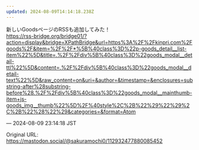 ```yaml
---
updated: 2024-08-09T14:14:18.238Z
---
```


<p>新しいGoodsページのRSSも追加してみた！<br /><a href="https://rss-bridge.org/bridge01/?action=display&amp;bridge=XPathBridge&amp;url=https%3A%2F%2Fkinpri.com%2Fgoods%2F&amp;item=%2F%2F*%5B%40class%3D%22p-goods_detail__list-item%22%5D&amp;title=.%2F%2Fdiv%5B%40class%3D%22goods_modal__detail-ttl%22%5D&amp;content=.%2F%2Fdiv%5B%40class%3D%22goods_modal__detail-text%22%5D&amp;raw_content=on&amp;uri=&amp;author=&amp;timestamp=&amp;enclosures=substring-after%28substring-before%28.%2F%2Fdiv%5B%40class%3D%22goods_modal__mainthumb-item+js-goods_img__thumb%22%5D%2F%40style%2C%2B%22%29%22%29%2C%2B%22%28%22%29&amp;categories=&amp;format=Atom" target="_blank" rel="nofollow noopener noreferrer" translate="no"><span class="invisible">https://</span><span class="ellipsis">rss-bridge.org/bridge01/?actio</span><span class="invisible">n=display&amp;bridge=XPathBridge&amp;url=https%3A%2F%2Fkinpri.com%2Fgoods%2F&amp;item=%2F%2F*%5B%40class%3D%22p-goods_detail__list-item%22%5D&amp;title=.%2F%2Fdiv%5B%40class%3D%22goods_modal__detail-ttl%22%5D&amp;content=.%2F%2Fdiv%5B%40class%3D%22goods_modal__detail-text%22%5D&amp;raw_content=on&amp;uri=&amp;author=&amp;timestamp=&amp;enclosures=substring-after%28substring-before%28.%2F%2Fdiv%5B%40class%3D%22goods_modal__mainthumb-item+js-goods_img__thumb%22%5D%2F%40style%2C%2B%22%29%22%29%2C%2B%22%28%22%29&amp;categories=&amp;format=Atom</span></a></p>

&mdash; 2024-08-09 23:14:18 JST

Original URL: https://mastodon.social/@sakuramochi0/112932477880085452
